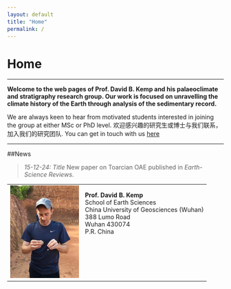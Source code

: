 ```yaml
---
layout: default
title: "Home"
permalink: /
---
```


# Home
* * *
<b>Welcome to the web pages of Prof. David B. Kemp and his palaeoclimate and stratigraphy research group. Our work is focused on unravelling the climate history of the Earth through analysis of the sedimentary record. </b>

We are always keen to hear from motivated students interested in joining the group at either MSc or PhD level. 欢迎感兴趣的研究生或博士与我们联系，加入我们的研究团队. You can get in touch with us [here](mailto:davidkemp@cug.edu.cn)
* * *
<table>
    <tr>
        <td>
            <img src="/images/photo.jpeg" alt="David B. Kemp" style="width:160px;height:216px;">
        </td>
        <td valign="top">
            <p><b>Prof. David B. Kemp</b><br>School of Earth Sciences<br>China University of Geosciences (Wuhan)<br>388 Lumo Road<br>Wuhan 430074<br>P.R. China</p>
        </td>
    </tr>

##News
> *15-12-24: Title*
> New paper on Toarcian OAE published in *Earth-Science Reviews*.


